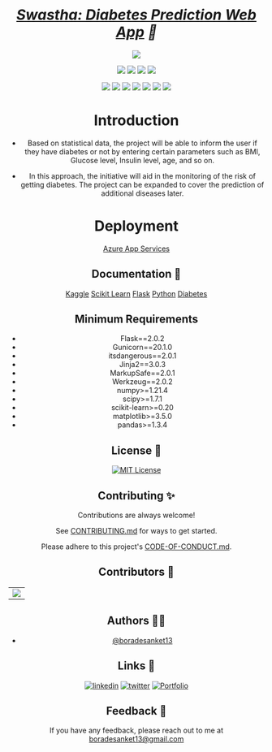 
<h1 align="center"><em> <a href="  ">Swastha: Diabetes Prediction Web App</a> 🚀</em></h1>

<div align="center">

<a href="https://github.com/boradesanket13/Swastha/"><img src="https://badges.frapsoft.com/os/v1/open-source.svg?v=103"></a>

<a href="https://github.com/boradesanket13/Swastha/"><img src="https://img.shields.io/static/v1.svg?label=Contributions&message=Welcome&color=yellow"></a>
<a href="https://github.com/ashutoshkrris/"><img src="https://img.shields.io/badge/Maintained%3F-yes-brightgreen.svg?v=103"></a>
<a href="https://github.com/boradesanket13/Swastha/"><img src="https://img.shields.io/github/repo-size/boradesanket13/Swastha.svg?label=Repo%20size&style=flat"></a>
<a href="https://github.com/boradesanket13/Swastha/"><img src="https://img.shields.io/tokei/lines/github/boradesanket13/Swastha?color=yellow&label=Lines%20of%20Code"></a>
  
<a href="https://github.com/boradesanket13/Swastha//graphs/contributors"><img src="https://img.shields.io/github/contributors/boradesanket13/Swastha?color=brightgreen"></a>
<a href="https://github.com/boradesanket13/Swastha//stargazers"><img src="https://img.shields.io/github/stars/boradesanket13/Swastha?color=0059b3"></a>
<a href="https://github.com/boradesanket13/Swastha//network/members"><img src="https://img.shields.io/github/forks/boradesanket13/Swastha?color=yellow"></a>
<a href="https://github.com/boradesanket13/Swastha//issues"><img src="https://img.shields.io/github/issues/boradesanket13/Swastha?color=brightgreen"></a>
<a href="https://github.com/boradesanket13/Swastha//issues?q=is%3Aissue+is%3Aclosed"><img src="https://img.shields.io/github/issues-closed-raw/boradesanket13/Swastha?color=0059b3"></a>
<a href="https://github.com/boradesanket13/Swastha//pulls"><img src="https://img.shields.io/github/issues-pr/boradesanket13/Swastha?color=yellow"></a>
<a href="https://github.com/boradesanket13/Swastha//pulls?q=is%3Apr+is%3Aclosed"><img src="https://img.shields.io/github/issues-pr-closed-raw/boradesanket13/Swastha?color=brightgreen"></a> 
</div>





<div align="center">
  


# Introduction

- Based on statistical data, the project will be able to inform the user if they have diabetes or not by entering certain parameters such as BMI, Glucose level, Insulin level, age, and so on.

- In this approach, the initiative will aid in the monitoring of the risk of getting diabetes. The project can be expanded to cover the prediction of additional diseases later.

# Deployment
[Azure App Services](https://azure.microsoft.com/en-us/products/app-service/)

## Documentation 📃 
[Kaggle](https://www.kaggle.com/docs)
[Scikit Learn](https://scikit-learn.org/0.21/documentation.html)
[Flask](https://flask.palletsprojects.com/en/2.2.x/)
[Python](https://docs.python.org/3/)
[Diabetes](https://www.who.int/news-room/fact-sheets/detail/diabetes)

## Minimum Requirements
- Flask==2.0.2
- Gunicorn==20.1.0
- itsdangerous==2.0.1
- Jinja2==3.0.3
- MarkupSafe==2.0.1
- Werkzeug==2.0.2
- numpy>=1.21.4
- scipy>=1.7.1
- scikit-learn>=0.20
- matplotlib>=3.5.0
- pandas>=1.3.4

## License 📜
[![MIT License](https://img.shields.io/badge/License-MIT-green.svg)](https://choosealicense.com/licenses/mit/)

## Contributing ✨

Contributions are always welcome!

See [CONTRIBUTING.md](https://github.com/boradesanket13/Swastha/blob/main/contributing.md) for ways to get started.

Please adhere to this project's [CODE-OF-CONDUCT.md](https://github.com/boradesanket13/Swastha/blob/main/code-of-conduct.md).

## Contributors 🤝

<a name = "contributors"></a>
<table align="center">
<tr>
<td>
<a href="https://github.com/boradesanket13/Swastha/graphs/contributors" align="center">
  <img src="https://contrib.rocks/image?repo=boradesanket13/Swastha" /> 
</a>
</td>
</tr>
</table>


## Authors 👨‍💻

- [@boradesanket13](https://www.github.com/boradesanket13)

## Links 🔗
[![linkedin](https://img.shields.io/badge/linkedin-0A66C2?style=for-the-badge&logo=linkedin&logoColor=white)](https://www.linkedin.com/in/boradesanket13)
[![twitter](https://img.shields.io/badge/twitter-1DA1F2?style=for-the-badge&logo=twitter&logoColor=white)](https://twitter.com/boradesanket13)
[![Portfolio](https://img.shields.io/badge/Portfolio-%23000000.svg?style=for-the-badge&logo=firefox&logoColor=#FF7139)](https://sanketborade.me/)


## Feedback 🙋‍
If you have any feedback, please reach out to me at <a src="mailto:boradesanket13@gmail.com">boradesanket13@gmail.com</a>
